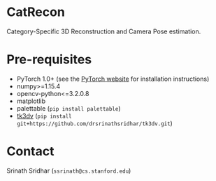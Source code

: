# CatRecon
Category-Specific 3D Reconstruction and Camera Pose estimation.

# Pre-requisites

- PyTorch 1.0+ (see the [PyTorch website][1] for installation instructions)
- numpy>=1.15.4
- opencv-python<=3.2.0.8
- matplotlib
- palettable (`pip install palettable`)
- [tk3dv][2] (`pip install git+https://github.com/drsrinathsridhar/tk3dv.git`)

[1]: https://pytorch.org/
[2]: https://github.com/drsrinathsridhar/tk3dv

# Contact

Srinath Sridhar (`ssrinath@cs.stanford.edu`)